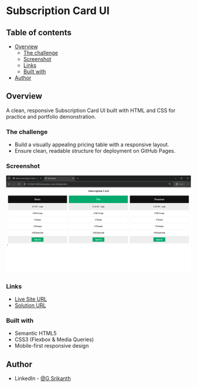 # Subscription Card UI

## Table of contents

- [Overview](#overview)
  - [The challenge](#the-challenge)
  - [Screenshot](#screenshot)
  - [Links](#links)
  - [Built with](#built-with)
- [Author](#author)

## Overview

A clean, responsive Subscription Card UI built with HTML and CSS for practice and portfolio demonstration.

### The challenge

- Build a visually appealing pricing table with a responsive layout.
- Ensure clean, readable structure for deployment on GitHub Pages.

### Screenshot

![Subscription Card Screenshot](Subscription-Card-UI.png) 

### Links

-  [Live Site URL](https://shrikanth-dev.github.io/Subscription-Card-UI/)
- [Solution URL](https://github.com/shrikanth-dev/Subscription-Card-UI)
### Built with

- Semantic HTML5
- CSS3 (Flexbox & Media Queries)
- Mobile-first responsive design

## Author

- LinkedIn - [@G Srikanth](https://www.linkedin.com/in/g-srikanth-gs)
